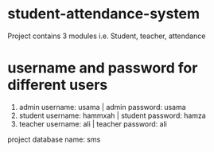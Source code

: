 # student-attendance-system
Project contains 3 modules i.e. Student, teacher, attendance

# username and password for different users

1. admin username: usama | admin password: usama
2. student username: hammxah | student password: hamza
3. teacher username: ali | teacher password: ali

project database name: sms
